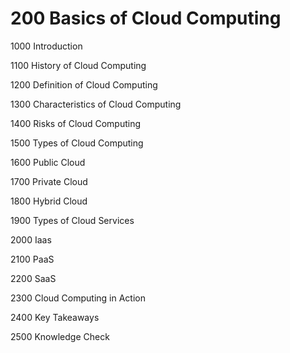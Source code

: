 # 200 Basics of Cloud Computing

1000 Introduction

1100 History of Cloud Computing

1200 Definition of Cloud Computing

1300 Characteristics of Cloud Computing

1400 Risks of Cloud Computing

1500 Types of Cloud Computing

1600 Public Cloud

1700 Private Cloud

1800 Hybrid Cloud

1900 Types of Cloud Services

2000 Iaas

2100 PaaS

2200 SaaS

2300 Cloud Computing in Action

2400 Key Takeaways

2500 Knowledge Check

